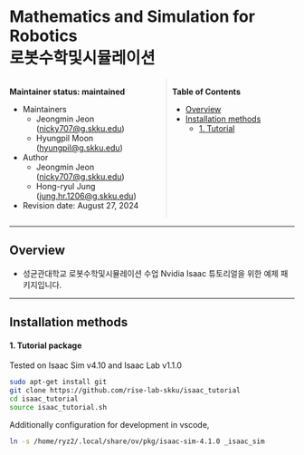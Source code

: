 # Mathematics and Simulation for Robotics <br> 로봇수학및시뮬레이션

<div style="display:flex;">
<div style="flex:50%; padding-right:10px; border-right: 1px solid #dcdde1">

**Maintainer status: maintained**

- Maintainers
  - Jeongmin Jeon (nicky707@g.skku.edu)
  - Hyungpil Moon (hyungpil@g.skku.edu)
- Author
  - Jeongmin Jeon (nicky707@g.skku.edu)
  - Hong-ryul Jung (jung.hr.1206@g.skku.edu)
- Revision date: August 27, 2024

</div>
<div style="flex:40%; padding-left:10px;">

**Table of Contents**

- [Overview](#overview)
- [Installation methods](#installation-methods)
  - [1. Tutorial](#1-tutorial-package)

</div>
</div>

---

## Overview

- 성균관대학교 로봇수학및시뮬레이션 수업 Nvidia Isaac 튜토리얼을 위한 예제 패키지입니다.

---

## Installation methods

#### 1. Tutorial package

Tested on Isaac Sim v4.10 and Isaac Lab v1.1.0

```bash
sudo apt-get install git
git clone https://github.com/rise-lab-skku/isaac_tutorial
cd isaac_tutorial
source isaac_tutorial.sh
```

Additionally configuration for development in vscode,

```bash
ln -s /home/ryz2/.local/share/ov/pkg/isaac-sim-4.1.0 _isaac_sim
```

